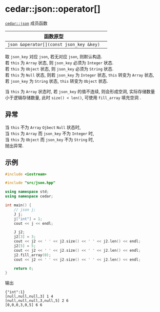 # cedar::json::operator[]

[`cedar::json`](./cedar__json.md) 成员函数

| 函数原型                                |     |
| --------------------------------------- | --- |
| `json &operator[](const json_key &key)` |     |

取 `json_key` 对应 `json`, 若无对应 `json`, 则默认构造.  
若 `this` 为 `Array` 状态, 则 `json_key` 必须为 `Integer` 状态.  
若 `this` 为 `Object` 状态, 则 `json_key` 必须为 `String` 状态.  
若 `this` 为 `Null` 状态, 则若 `json_key` 为 `Integer` 状态, `this` 转变为 `Array` 状态, 若 `json_key` 为 `String` 状态, `this` 转变为 `Object` 状态.

当 `this` 为 `Array` 状态时, 若 `json_key` 的值不连续, 则会形成空洞, 实际存储数量小于逻辑存储数量, 此时 `size() < len()`, 可使用 `fill_array` 填充空洞 .

## 异常

当 `this` 不为 `Array` `Ojbect` `Null` 状态时,  
当 `this` 为 `Array` 而 `json_key` 不为 `Integer` 时,  
当 `this` 为 `Object` 而 `json_key` 不为 `String` 时,  
抛出异常.

## 示例

```cpp
#include <iostream>

#include "src/json.hpp"

using namespace std;
using namespace cedar;

int main() {
    // json j;
    J j;
    j["int"] = 1;
    cout << j << endl;

    J j2;
    j2[3] = 3;
    cout << j2 << ' ' << j2.size() << ' ' << j2.len() << endl;
    j2[5] = 5;
    cout << j2 << ' ' << j2.size() << ' ' << j2.len() << endl;
    j2.fill_array(0);
    cout << j2 << ' ' << j2.size() << ' ' << j2.len() << endl;

    return 0;
}
```

输出

```
{"int":1}
[null,null,null,3] 1 4
[null,null,null,3,null,5] 2 6
[0,0,0,3,0,5] 6 6
```


